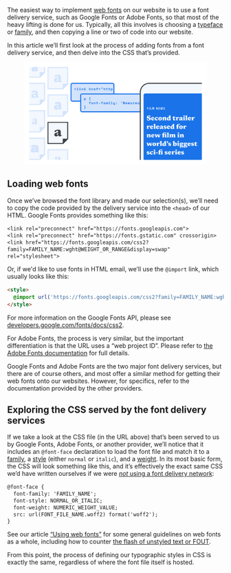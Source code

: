 
The easiest way to implement [web fonts](/glossary/web_font) on our website is to use a font delivery service, such as Google Fonts or Adobe Fonts, so that most of the heavy lifting is done for us. Typically, all this involves is choosing a [typeface](/glossary/typeface) or [family](/glossary/family_or_type_family_or_font_family), and then copying a line or two of code into our website.

In this article we’ll first look at the process of adding fonts from a font delivery service, and then delve into the CSS that’s provided.

<figure>

![An abstract representation showing a font selected from a group of possibilities, and then two code blocks required to load and style the type, respectively. This is then followed by a device showing the type rendered correctly.](images/thumbnail.svg)

</figure>

## Loading web fonts

Once we’ve browsed the font library and made our selection(s), we’ll need to copy the code provided by the delivery service into the `<head>` of our HTML. Google Fonts provides something like this:

```
<link rel="preconnect" href="https://fonts.googleapis.com">
<link rel="preconnect" href="https://fonts.gstatic.com" crossorigin>
<link href="https://fonts.googleapis.com/css2?family=FAMILY_NAME:wght@WEIGHT_OR_RANGE&display=swap" rel="stylesheet">
```

Or, if we'd like to use fonts in HTML email, we’ll use the `@import` link, which usually looks like this:

```html
<style>
  @import url('https://fonts.googleapis.com/css2?family=FAMILY_NAME:wght@WEIGHT_OR_RANGE&display=swap');
</style>
```

For more information on the Google Fonts API, please see [developers.google.com/fonts/docs/css2](https://developers.google.com/fonts/docs/css2).

For Adobe Fonts, the process is very similar, but the important differentiation is that the URL uses a “web project ID”. Please refer to [the Adobe Fonts documentation](https://helpx.adobe.com/fonts/user-guide.html/fonts/using/add-fonts-website.ug.html) for full details.

Google Fonts and Adobe Fonts are the two major font delivery services, but there are of course others, and most offer a similar method for getting their web fonts onto our websites. However, for specifics, refer to the documentation provided by the other providers.

## Exploring the CSS served by the font delivery services

If we take a look at the CSS file (in the URL above) that’s been served to us by Google Fonts, Adobe Fonts, or another provider, we’ll notice that it includes an `@font-face` declaration to load the font file and match it to a [family](/glossary/family_or_type_family_or_font_family), a [style](/glossary/style) (either `normal` or `italic`), and a [weight](/glossary/weight). In its most basic form, the CSS will look something like this, and it’s effectively the exact same CSS we’d have written ourselves if we were [*not* using a font delivery network](/lesson/self_hosting_web_fonts):

```
@font-face {
  font-family: 'FAMILY_NAME';
  font-style: NORMAL_OR_ITALIC;
  font-weight: NUMERIC_WEIGHT_VALUE;
  src: url(FONT_FILE_NAME.woff2) format('woff2');
}
```

[//]: # (There are many other things we’re likely to find in these CSS files, but we’ll explore them in our more advanced article “Defining custom mapping for weights and styles in CSS”.)

See our article [“Using web fonts”](/lesson/using_web_fonts) for some general guidelines on web fonts as a whole, including how to counter [the flash of unstyled text or FOUT](/glossary/fout).

From this point, the process of defining our typographic styles in CSS is exactly the same, regardless of where the font file itself is hosted.
